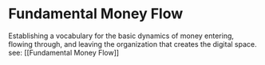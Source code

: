 # Fundamental Money Flow 
Establishing a vocabulary for the basic dynamics of money entering, flowing through, and leaving the organization that creates the digital space.
see: [[Fundamental Money Flow]]